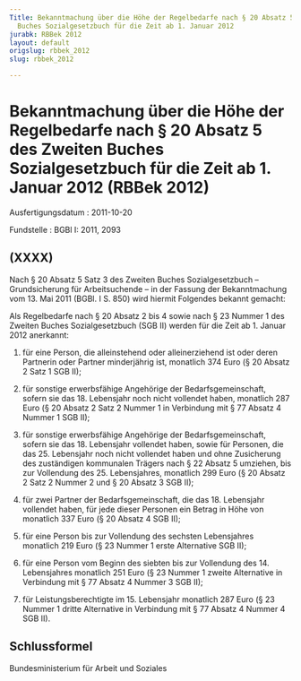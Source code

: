 ```yaml
---
Title: Bekanntmachung über die Höhe der Regelbedarfe nach § 20 Absatz 5 des Zweiten
  Buches Sozialgesetzbuch für die Zeit ab 1. Januar 2012
jurabk: RBBek 2012
layout: default
origslug: rbbek_2012
slug: rbbek_2012

---
```


# Bekanntmachung über die Höhe der Regelbedarfe nach § 20 Absatz 5 des Zweiten Buches Sozialgesetzbuch für die Zeit ab 1. Januar 2012 (RBBek 2012)

Ausfertigungsdatum
:   2011-10-20

Fundstelle
:   BGBl I: 2011, 2093

## (XXXX)

Nach § 20 Absatz 5 Satz 3 des Zweiten Buches Sozialgesetzbuch –
Grundsicherung für Arbeitsuchende – in der Fassung der Bekanntmachung
vom 13. Mai 2011 (BGBl. I S. 850) wird hiermit Folgendes bekannt
gemacht:

Als Regelbedarfe nach § 20 Absatz 2 bis 4 sowie nach § 23 Nummer 1 des
Zweiten Buches Sozialgesetzbuch (SGB II) werden für die Zeit ab 1.
Januar 2012 anerkannt:

1.  für eine Person, die alleinstehend oder alleinerziehend ist oder deren
    Partnerin oder Partner minderjährig ist, monatlich 374 Euro (§ 20
    Absatz 2 Satz 1 SGB II);


2.  für sonstige erwerbsfähige Angehörige der Bedarfsgemeinschaft, sofern
    sie das 18. Lebensjahr noch nicht vollendet haben, monatlich 287 Euro
    (§ 20 Absatz 2 Satz 2 Nummer 1 in Verbindung mit § 77 Absatz 4 Nummer
    1 SGB II);


3.  für sonstige erwerbsfähige Angehörige der Bedarfsgemeinschaft, sofern
    sie das 18. Lebensjahr vollendet haben, sowie für Personen, die das
    25\. Lebensjahr noch nicht vollendet haben und ohne Zusicherung des
    zuständigen kommunalen Trägers nach § 22 Absatz 5 umziehen, bis zur
    Vollendung des 25. Lebensjahres, monatlich 299 Euro (§ 20 Absatz 2
    Satz 2 Nummer 2 und § 20 Absatz 3 SGB II);


4.  für zwei Partner der Bedarfsgemeinschaft, die das 18. Lebensjahr
    vollendet haben, für jede dieser Personen ein Betrag in Höhe von
    monatlich 337 Euro (§ 20 Absatz 4 SGB II);


5.  für eine Person bis zur Vollendung des sechsten Lebensjahres monatlich
    219 Euro (§ 23 Nummer 1 erste Alternative SGB II);


6.  für eine Person vom Beginn des siebten bis zur Vollendung des 14.
    Lebensjahres monatlich 251 Euro (§ 23 Nummer 1 zweite Alternative in
    Verbindung mit § 77 Absatz 4 Nummer 3 SGB II);


7.  für Leistungsberechtigte im 15. Lebensjahr monatlich 287 Euro (§ 23
    Nummer 1 dritte Alternative in Verbindung mit § 77 Absatz 4 Nummer 4
    SGB II).

## Schlussformel

Bundesministerium für Arbeit und Soziales

